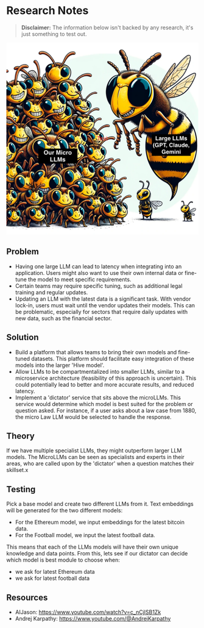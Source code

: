 # Research Notes

> **Disclaimer:** The information below isn't backed by any research, it's just something to test out. 

![Bee Image](./img/bee.png)

## Problem

- Having one large LLM can lead to latency when integrating into an application. Users might also want to use their own internal data or fine-tune the model to meet specific requirements.
- Certain teams may require specific tuning, such as additional legal training and regular updates.
- Updating an LLM with the latest data is a significant task. With vendor lock-in, users must wait until the vendor updates their models. This can be problematic, especially for sectors that require daily updates with new data, such as the financial sector.

## Solution

- Build a platform that allows teams to bring their own models and fine-tuned datasets. This platform should facilitate easy integration of these models into the larger 'Hive model'.
- Allow LLMs to be compartmentalized into smaller LLMs, similar to a microservice architecture (feasibility of this approach is uncertain). This could potentially lead to better and more accurate results, and reduced latency.
- Implement a 'dictator' service that sits above the microLLMs. This service would determine which model is best suited for the problem or question asked. For instance, if a user asks about a law case from 1880, the micro Law LLM would be selected to handle the response.

## Theory

If we have multiple specialist LLMs, they might outperform larger LLM models. The MicroLLMs can be seen as specialists and experts in their areas, who are called upon by the 'dictator' when a question matches their skillset.x

## Testing
Pick a base model and create two different LLMs from it. Text embeddings will be generated for the two different models:
- For the Ethereum model, we input embeddings for the latest bitcoin data.
- For the Football model, we input the latest football data.

This means that each of the LLMs models will have their own unique knowledge and data points.
From this, lets see if our dictator can decide which model is best module to choose when:
- we ask for latest Ethereum data
- we ask for latest football data

## Resources
- AIJason: https://www.youtube.com/watch?v=c_nCjlSB1Zk
- Andrej Karpathy: https://www.youtube.com/@AndrejKarpathy
